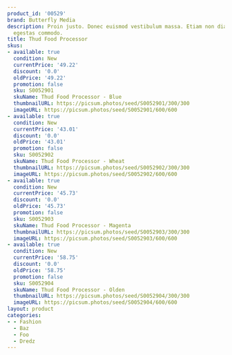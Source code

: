 ```yaml
---
product_id: '00529'
brand: Butterfly Media
description: Proin justo. Donec euismod vestibulum massa. Etiam non diam quis arcu
  egestas commodo.
title: Thud Food Processor
skus:
- available: true
  condition: New
  currentPrice: '49.22'
  discount: '0.0'
  oldPrice: '49.22'
  promotion: false
  sku: S0052901
  skuName: Thud Food Processor - Blue
  thumbnailURL: https://picsum.photos/seed/S0052901/300/300
  imageURL: https://picsum.photos/seed/S0052901/600/600
- available: true
  condition: New
  currentPrice: '43.01'
  discount: '0.0'
  oldPrice: '43.01'
  promotion: false
  sku: S0052902
  skuName: Thud Food Processor - Wheat
  thumbnailURL: https://picsum.photos/seed/S0052902/300/300
  imageURL: https://picsum.photos/seed/S0052902/600/600
- available: true
  condition: New
  currentPrice: '45.73'
  discount: '0.0'
  oldPrice: '45.73'
  promotion: false
  sku: S0052903
  skuName: Thud Food Processor - Magenta
  thumbnailURL: https://picsum.photos/seed/S0052903/300/300
  imageURL: https://picsum.photos/seed/S0052903/600/600
- available: true
  condition: New
  currentPrice: '58.75'
  discount: '0.0'
  oldPrice: '58.75'
  promotion: false
  sku: S0052904
  skuName: Thud Food Processor - Olden
  thumbnailURL: https://picsum.photos/seed/S0052904/300/300
  imageURL: https://picsum.photos/seed/S0052904/600/600
layout: product
categories:
- - Fashion
  - Baz
  - Foo
  - Dredz
---
```

